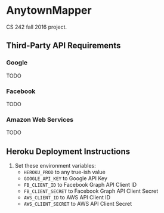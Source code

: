 # AnytownMapper
CS 242 fall 2016 project.

## Third-Party API Requirements
### Google
TODO

### Facebook
TODO

### Amazon Web Services
TODO

## Heroku Deployment Instructions
1. Set these environment variables:
   - `HEROKU_PROD` to any true-ish value
   - `GOOGLE_API_KEY` to Google API Key
   - `FB_CLIENT_ID` to Facebook Graph API Client ID
   - `FB_CLIENT_SECRET` to Facebook Graph API Client Secret
   - `AWS_CLIENT_ID` to AWS API Client ID
   - `AWS_CLIENT_SECRET` to AWS API Client Secret
